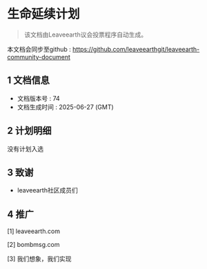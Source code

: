# 生命延续计划

>该文档由Leaveearth议会投票程序自动生成。

本文档会同步至github : https://github.com/leaveearthgit/leaveearth-community-document

## 1 文档信息

- 文档版本号 : 74
- 文档生成时间 : 2025-06-27 (GMT)

## 2 计划明细

没有计划入选

## 3 致谢
* leaveearth社区成员们

## 4 推广
[1] leaveearth.com

[2] bombmsg.com

[3] 我们想象，我们实现
